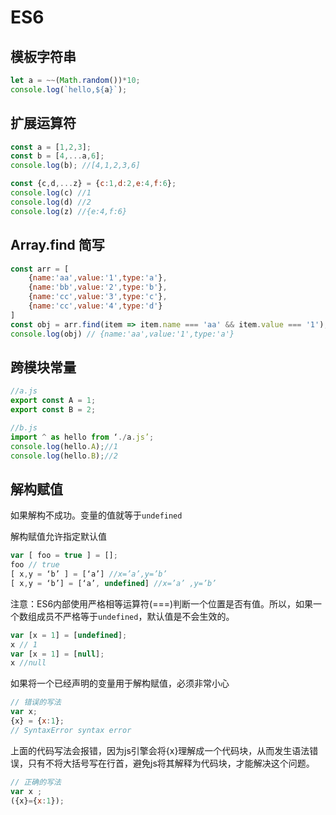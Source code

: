 # ES6

## 模板字符串
```js
let a = ~~(Math.random())*10;
console.log(`hello,${a}`);
```

## 扩展运算符
```js
const a = [1,2,3];
const b = [4,...a,6];
console.log(b); //[4,1,2,3,6]

const {c,d,...z} = {c:1,d:2,e:4,f:6};
console.log(c) //1
console.log(d) //2
console.log(z) //{e:4,f:6}
```

## Array.find 简写
```js
const arr = [
    {name:'aa',value:'1',type:'a'},
    {name:'bb',value:'2',type:'b'},
    {name:'cc',value:'3',type:'c'},
    {name:'cc',value:'4',type:'d'}    
]
const obj = arr.find(item => item.name === 'aa' && item.value === '1');
console.log(obj) // {name:'aa',value:'1',type:'a'}
```

## 跨模块常量
```javascript
//a.js
export const A = 1;
export const B = 2;
```
```javascript
//b.js
import ^ as hello from ‘./a.js’;
console.log(hello.A);//1
console.log(hello.B);//2
```
## 解构赋值

如果解构不成功。变量的值就等于`undefined`

解构赋值允许指定默认值
```javascript
var [ foo = true ] = [];
foo // true
[ x,y = ‘b’ ] = [‘a’] //x=’a’,y=’b’
[ x,y = ‘b’] = [‘a’, undefined] //x=’a’ ,y=’b’
```
注意：ES6内部使用严格相等运算符(===)判断一个位置是否有值。所以，如果一个数组成员不严格等于`undefined`，默认值是不会生效的。
```javascript
var [x = 1] = [undefined];
x // 1
var [x = 1] = [null];
x //null
```

如果将一个已经声明的变量用于解构赋值，必须非常小心
```javascript
// 错误的写法
var x;
{x} = {x:1};
// SyntaxError syntax error 
```
上面的代码写法会报错，因为js引擎会将{x}理解成一个代码块，从而发生语法错误，只有不将大括号写在行首，避免js将其解释为代码块，才能解决这个问题。
```javascript
// 正确的写法
var x ;
({x}={x:1});
```